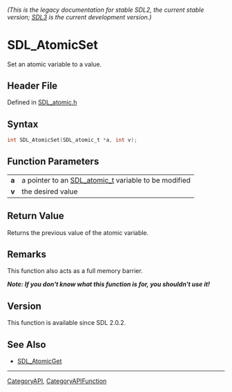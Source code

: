 ###### (This is the legacy documentation for stable SDL2, the current stable version; [SDL3](https://wiki.libsdl.org/SDL3/) is the current development version.)
# SDL_AtomicSet

Set an atomic variable to a value.

## Header File

Defined in [SDL_atomic.h](https://github.com/libsdl-org/SDL/blob/SDL2/include/SDL_atomic.h)

## Syntax

```c
int SDL_AtomicSet(SDL_atomic_t *a, int v);

```

## Function Parameters

|           |                                                                      |
| --------- | -------------------------------------------------------------------- |
| **a**     | a pointer to an [SDL_atomic_t](SDL_atomic_t) variable to be modified |
| **v**     | the desired value                                                    |

## Return Value

Returns the previous value of the atomic variable.

## Remarks

This function also acts as a full memory barrier.

***Note: If you don't know what this function is for, you shouldn't use
it!***

## Version

This function is available since SDL 2.0.2.

## See Also

- [SDL_AtomicGet](SDL_AtomicGet)

----
[CategoryAPI](CategoryAPI), [CategoryAPIFunction](CategoryAPIFunction)

